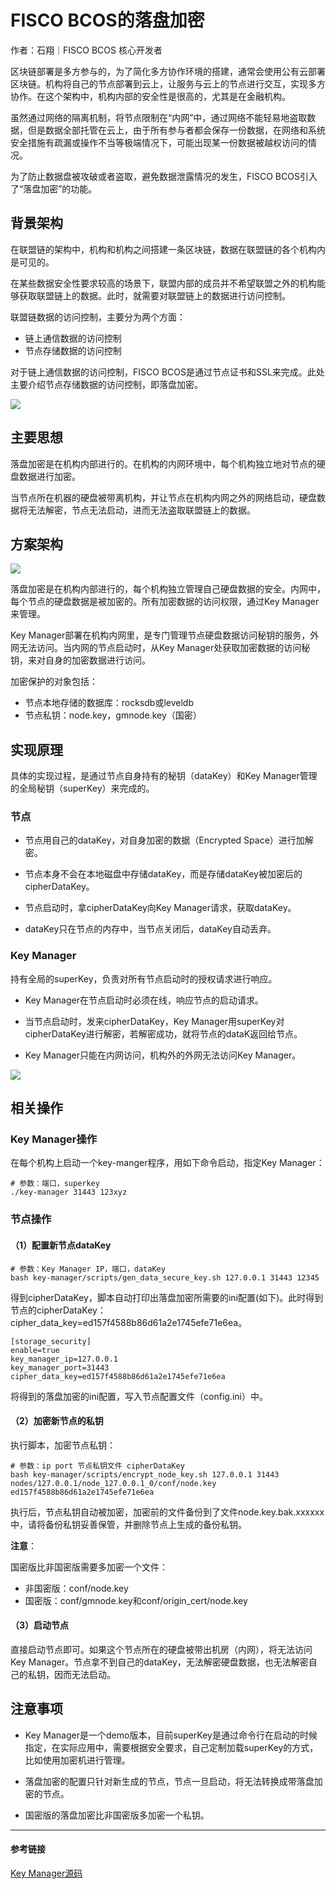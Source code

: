 # FISCO BCOS的落盘加密

作者：石翔｜FISCO BCOS 核心开发者

区块链部署是多方参与的，为了简化多方协作环境的搭建，通常会使用公有云部署区块链。机构将自己的节点部署到云上，让服务与云上的节点进行交互，实现多方协作。在这个架构中，机构内部的安全性是很高的，尤其是在金融机构。

虽然通过网络的隔离机制，将节点限制在“内网”中，通过网络不能轻易地盗取数据，但是数据全部托管在云上，由于所有参与者都会保存一份数据，在网络和系统安全措施有疏漏或操作不当等极端情况下，可能出现某一份数据被越权访问的情况。

为了防止数据盘被攻破或者盗取，避免数据泄露情况的发生，FISCO BCOS引入了“落盘加密”的功能。

## 背景架构

在联盟链的架构中，机构和机构之间搭建一条区块链，数据在联盟链的各个机构内是可见的。

在某些数据安全性要求较高的场景下，联盟内部的成员并不希望联盟之外的机构能够获取联盟链上的数据。此时，就需要对联盟链上的数据进行访问控制。

联盟链数据的访问控制，主要分为两个方面：

- 链上通信数据的访问控制
- 节点存储数据的访问控制

对于链上通信数据的访问控制，FISCO BCOS是通过节点证书和SSL来完成。此处主要介绍节点存储数据的访问控制，即落盘加密。

![](../../../../images/articles/disk_encryption/IMG_4939.PNG)

## 主要思想

落盘加密是在机构内部进行的。在机构的内网环境中，每个机构独立地对节点的硬盘数据进行加密。

当节点所在机器的硬盘被带离机构，并让节点在机构内网之外的网络启动，硬盘数据将无法解密，节点无法启动，进而无法盗取联盟链上的数据。

## 方案架构

![](../../../../images/articles/disk_encryption/IMG_4940.PNG)

落盘加密是在机构内部进行的，每个机构独立管理自己硬盘数据的安全。内网中，每个节点的硬盘数据是被加密的。所有加密数据的访问权限，通过Key Manager来管理。

Key Manager部署在机构内网里，是专门管理节点硬盘数据访问秘钥的服务，外网无法访问。当内网的节点启动时，从Key Manager处获取加密数据的访问秘钥，来对自身的加密数据进行访问。

加密保护的对象包括：

- 节点本地存储的数据库：rocksdb或leveldb
- 节点私钥：node.key，gmnode.key（国密）

## 实现原理

具体的实现过程，是通过节点自身持有的秘钥（dataKey）和Key Manager管理的全局秘钥（superKey）来完成的。

### 节点

- 节点用自己的dataKey，对自身加密的数据（Encrypted Space）进行加解密。

- 节点本身不会在本地磁盘中存储dataKey，而是存储dataKey被加密后的cipherDataKey。

- 节点启动时，拿cipherDataKey向Key Manager请求，获取dataKey。

- dataKey只在节点的内存中，当节点关闭后，dataKey自动丢弃。

### Key Manager

持有全局的superKey，负责对所有节点启动时的授权请求进行响应。

- Key Manager在节点启动时必须在线，响应节点的启动请求。

- 当节点启动时，发来cipherDataKey，Key Manager用superKey对cipherDataKey进行解密，若解密成功，就将节点的dataK返回给节点。

- Key Manager只能在内网访问，机构外的外网无法访问Key Manager。

![](../../../../images/articles/disk_encryption/IMG_4941.PNG)

## 相关操作

### Key Manager操作

在每个机构上启动一个key-manger程序，用如下命令启动，指定Key Manager：

```
# 参数：端口，superkey
./key-manager 31443 123xyz
```

### 节点操作

#### （1）配置新节点dataKey

```
# 参数：Key Manager IP，端口，dataKey
bash key-manager/scripts/gen_data_secure_key.sh 127.0.0.1 31443 12345
```

得到cipherDataKey，脚本自动打印出落盘加密所需要的ini配置(如下)。此时得到节点的cipherDataKey：cipher_data_key=ed157f4588b86d61a2e1745efe71e6ea。

```
[storage_security]
enable=true
key_manager_ip=127.0.0.1
key_manager_port=31443
cipher_data_key=ed157f4588b86d61a2e1745efe71e6ea
```

将得到的落盘加密的ini配置，写入节点配置文件（config.ini）中。

#### （2）加密新节点的私钥

执行脚本，加密节点私钥：

```
# 参数：ip port 节点私钥文件 cipherDataKey
bash key-manager/scripts/encrypt_node_key.sh 127.0.0.1 31443 
nodes/127.0.0.1/node_127.0.0.1_0/conf/node.key 
ed157f4588b86d61a2e1745efe71e6ea
```

执行后，节点私钥自动被加密，加密前的文件备份到了文件node.key.bak.xxxxxx中，请将备份私钥妥善保管，并删除节点上生成的备份私钥。

**注意**：

国密版比非国密版需要多加密一个文件：

- 非国密版：conf/node.key
- 国密版：conf/gmnode.key和conf/origin_cert/node.key

#### （3）启动节点

直接启动节点即可。如果这个节点所在的硬盘被带出机房（内网），将无法访问Key Manager。节点拿不到自己的dataKey，无法解密硬盘数据，也无法解密自己的私钥，因而无法启动。

## 注意事项

- Key Manager是一个demo版本，目前superKey是通过命令行在启动的时候指定，在实际应用中，需要根据安全要求，自己定制加载superKey的方式，比如使用加密机进行管理。
- 落盘加密的配置只针对新生成的节点，节点一旦启动，将无法转换成带落盘加密的节点。

- 国密版的落盘加密比非国密版多加密一个私钥。

------

#### 参考链接

[Key Manager源码](https://github.com/FISCO-BCOS/key-manager)